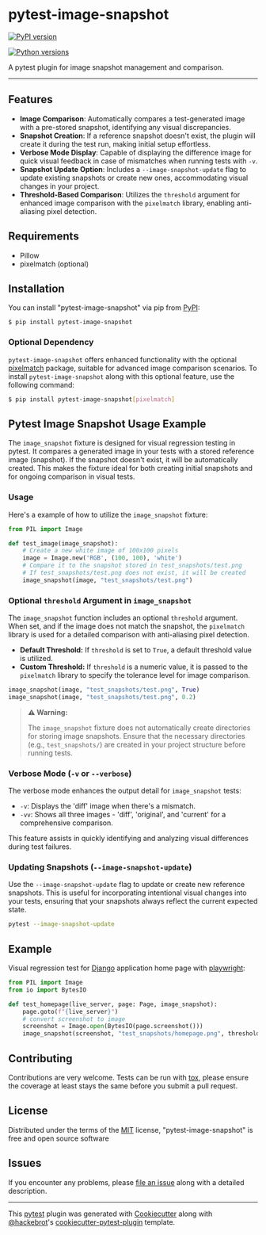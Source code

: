 # pytest-image-snapshot

[![PyPI version](https://img.shields.io/pypi/v/pytest-image-snapshot.svg)](https://pypi.org/project/pytest-image-snapshot)

[![Python versions](https://img.shields.io/pypi/pyversions/pytest-image-snapshot.svg)](https://pypi.org/project/pytest-image-snapshot)

A pytest plugin for image snapshot management and comparison.

------------------------------------------------------------------------

## Features

- **Image Comparison**: Automatically compares a test-generated image with a pre-stored snapshot, identifying any visual discrepancies.
- **Snapshot Creation**: If a reference snapshot doesn't exist, the plugin will create it during the test run, making initial setup effortless.
- **Verbose Mode Display**: Capable of displaying the difference image for quick visual feedback in case of mismatches when running tests with `-v`.
- **Snapshot Update Option**: Includes a `--image-snapshot-update` flag to update existing snapshots or create new ones, accommodating visual changes in your project.
- **Threshold-Based Comparison**: Utilizes the `threshold` argument for enhanced image comparison with the `pixelmatch` library, enabling anti-aliasing pixel detection.


## Requirements

-   Pillow
-   pixelmatch (optional)

## Installation

You can install \"pytest-image-snapshot\" via pip from [PyPI](https://pypi.org/project/pytest-image-snapshot/):

    $ pip install pytest-image-snapshot

### Optional Dependency

`pytest-image-snapshot` offers enhanced functionality with the optional [pixelmatch](https://github.com/whtsky/pixelmatch-py) package, suitable for advanced image comparison scenarios. To install `pytest-image-snapshot` along with this optional feature, use the following command:

```bash
$ pip install pytest-image-snapshot[pixelmatch]
```

## Pytest Image Snapshot Usage Example

The `image_snapshot` fixture is designed for visual regression testing in pytest. It compares a generated image in your tests with a stored reference image (snapshot). If the snapshot doesn't exist, it will be automatically created. This makes the fixture ideal for both creating initial snapshots and for ongoing comparison in visual tests.

### Usage

Here's a example of how to utilize the `image_snapshot` fixture:

```python
from PIL import Image

def test_image(image_snapshot):
    # Create a new white image of 100x100 pixels
    image = Image.new('RGB', (100, 100), 'white')
    # Compare it to the snapshot stored in test_snapshots/test.png
    # If test_snapshots/test.png does not exist, it will be created
    image_snapshot(image, "test_snapshots/test.png")
```

### Optional `threshold` Argument in `image_snapshot`

The `image_snapshot` function includes an optional `threshold` argument. When set, and if the image does not match the snapshot, the `pixelmatch` library is used for a detailed comparison with anti-aliasing pixel detection.

- **Default Threshold:** If `threshold` is set to `True`, a default threshold value is utilized.
- **Custom Threshold:** If `threshold` is a numeric value, it is passed to the `pixelmatch` library to specify the tolerance level for image comparison.

```python
image_snapshot(image, "test_snapshots/test.png", True)
image_snapshot(image, "test_snapshots/test.png", 0.2)
```

> **⚠️ Warning:**
>
> The `image_snapshot` fixture does not automatically create directories for storing image snapshots. Ensure that the necessary directories (e.g., `test_snapshots/`) are created in your project structure before running tests.

### Verbose Mode (`-v` or `--verbose`)

The verbose mode enhances the output detail for `image_snapshot` tests:
- `-v`: Displays the 'diff' image when there's a mismatch.
- `-vv`: Shows all three images - 'diff', 'original', and 'current' for a comprehensive comparison.

This feature assists in quickly identifying and analyzing visual differences during test failures.

### Updating Snapshots (`--image-snapshot-update`)

Use the `--image-snapshot-update` flag to update or create new reference snapshots. This is useful for incorporating intentional visual changes into your tests, ensuring that your snapshots always reflect the current expected state.

```bash
pytest --image-snapshot-update
```

## Example

Visual regression test for [Django](https://www.djangoproject.com/) application home page with [playwright](https://playwright.dev/python/docs/intro):

```python
from PIL import Image
from io import BytesIO

def test_homepage(live_server, page: Page, image_snapshot):
    page.goto(f"{live_server}")
    # convert screenshot to image
    screenshot = Image.open(BytesIO(page.screenshot()))
    image_snapshot(screenshot, "test_snapshots/homepage.png", threshold=True)
```

## Contributing

Contributions are very welcome. Tests can be run with
[tox](https://tox.readthedocs.io/en/latest/), please ensure the coverage
at least stays the same before you submit a pull request.

## License

Distributed under the terms of the
[MIT](http://opensource.org/licenses/MIT) license,
\"pytest-image-snapshot\" is free and open source software

## Issues

If you encounter any problems, please [file an
issue](https://github.com/bmihelac/pytest-image-snapshot/issues) along
with a detailed description.

--- 

This [pytest](https://github.com/pytest-dev/pytest) plugin was generated
with [Cookiecutter](https://github.com/audreyr/cookiecutter) along with
[\@hackebrot](https://github.com/hackebrot)\'s
[cookiecutter-pytest-plugin](https://github.com/pytest-dev/cookiecutter-pytest-plugin)
template.

